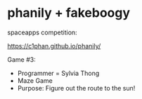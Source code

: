 # phanily + fakeboogy
spaceapps competition:

https://c1phan.github.io/phanily/

Game #3:
  - Programmer = Sylvia Thong
  - Maze Game
  - Purpose: Figure out the route to the sun!
  
